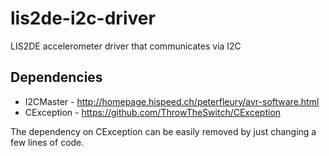 # lis2de-i2c-driver
LIS2DE accelerometer driver that communicates via I2C

## Dependencies ##

* I2CMaster  - http://homepage.hispeed.ch/peterfleury/avr-software.html
* CException - https://github.com/ThrowTheSwitch/CException

The dependency on CException can be easily removed by just changing a few lines of code.

